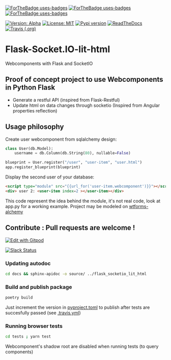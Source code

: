 [![ForTheBadge uses-badges](https://img.shields.io/badge/uses-flask-4ab?style=for-the-badge&labelColor=4cd)](https://palletsprojects.com/p/flask/)
[![ForTheBadge uses-badges](https://img.shields.io/badge/uses-lit%20html-4ab?style=for-the-badge&labelColor=4cd)](https://lit-html.polymer-project.org/)
[![ForTheBadge uses-badges](https://img.shields.io/badge/uses-Socket.IO-4ab?style=for-the-badge&labelColor=4cd)](https://socket.io/)

[![Version: Alpha](https://img.shields.io/badge/version-alpha-yellow?style=for-the-badge)](.)
[![License: MIT](https://img.shields.io/badge/License-MIT-yellow.svg?style=for-the-badge)](https://opensource.org/licenses/MIT)
[![Pypi version](https://img.shields.io/pypi/v/flask-socketio-lit-html?style=for-the-badge)](.)
[![ReadTheDocs](https://readthedocs.org/projects/flask-socketio-lit-html/badge/?version=latest&style=for-the-badge)](https://flask-socketio-lit-html.readthedocs.io/)
[![Travis (.org)](https://img.shields.io/travis/playerla/flask-socketio-lit-html?style=for-the-badge)](https://travis-ci.org/playerla/flask-socketio-lit-html)

# Flask-Socket.IO-lit-html

Webcomponents with Flask and SocketIO

## Proof of concept project to use Webcomponents in Python Flask

* Generate a restful API (inspired from Flask-Restful)
* Update html on data changes through socketio (Inspired from Angular properties reflection)

## Usage philosophy

Create user webcomponent from sqlalchemy design:
```python
class User(db.Model):
    username = db.Column(db.String(80), nullable=False)

blueprint = User.register("/user", "user-item", "user.html")
app.register_blueprint(blueprint)
```
Display the second user of your database:
```html
<script type="module" src="{{url_for('user-item.webcomponent')}}"></script>
<div> user 2: <user-item index=2 ></user-item></div>
```

This code represent the idea behind the module, it's not real code, look at app.py for a working example. Project may be modeled on [wtforms-alchemy](https://github.com/kvesteri/wtforms-alchemy)

## Contribute : Pull requests are welcome !

[![Edit with Gitpod](https://gitpod.io/button/open-in-gitpod.svg)](https://gitpod.io/#https://github.com/playerla/flask-socketio-lit-html/tree/Dev)

[![Slack Status](https://img.shields.io/badge/slack-join-green?style=for-the-badge)](https://join.slack.com/t/flasksocketio-vhj9931/shared_invite/enQtNzUwMDgzMDg5ODU3LWRhNDg4MmNmMTg2MDYwM2UxYjQ5ZDhkN2FmODY2MGI0NDU3YWNmNTdlOWZkM2YzZmZlMjdmYjNmY2JiZThhOGI)

### Updating autodoc

```sh
cd docs && sphinx-apidoc -o source/ ../flask_socketio_lit_html
```

### Build and publish package

```sh
poetry build
```
Just increment the version in [pyproject.toml](./pyproject.toml) to publish after tests are succesfully passed (see [.travis.yml](./.travis.yml))

### Running browser tests
```sh
cd tests ; yarn test
```
Webcomponent's shadow root are disabled when running tests (to query components)